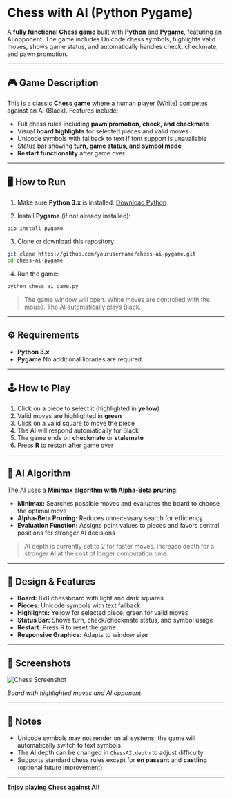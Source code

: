 
# Chess with AI (Python Pygame)

A **fully functional Chess game** built with **Python** and **Pygame**, featuring an AI opponent. The game includes Unicode chess symbols, highlights valid moves, shows game status, and automatically handles check, checkmate, and pawn promotion.

---

## 🎮 Game Description

This is a classic **Chess game** where a human player (White) competes against an AI (Black). Features include:

- Full chess rules including **pawn promotion, check, and checkmate**  
- Visual **board highlights** for selected pieces and valid moves  
- Unicode symbols with fallback to text if font support is unavailable  
- Status bar showing **turn, game status, and symbol mode**  
- **Restart functionality** after game over  

---

## 🖥️ How to Run

1. Make sure **Python 3.x** is installed: [Download Python](https://www.python.org/downloads/)

2. Install **Pygame** (if not already installed):

```bash
pip install pygame
````

3. Clone or download this repository:

```bash
git clone https://github.com/yourusername/chess-ai-pygame.git
cd chess-ai-pygame
```

4. Run the game:

```bash
python chess_ai_game.py
```

> The game window will open. White moves are controlled with the mouse. The AI automatically plays Black.

---

## ⚙️ Requirements

* **Python 3.x**
* **Pygame**
  No additional libraries are required.

---

## 🕹️ How to Play

1. Click on a piece to select it (highlighted in **yellow**)
2. Valid moves are highlighted in **green**
3. Click on a valid square to move the piece
4. The AI will respond automatically for Black
5. The game ends on **checkmate** or **stalemate**
6. Press **R** to restart after game over

---

## 🧠 AI Algorithm

The AI uses a **Minimax algorithm with Alpha-Beta pruning**:

* **Minimax:** Searches possible moves and evaluates the board to choose the optimal move
* **Alpha-Beta Pruning:** Reduces unnecessary search for efficiency
* **Evaluation Function:** Assigns point values to pieces and favors central positions for stronger AI decisions

> AI depth is currently set to 2 for faster moves. Increase depth for a stronger AI at the cost of longer computation time.

---

## 🎨 Design & Features

* **Board:** 8x8 chessboard with light and dark squares
* **Pieces:** Unicode symbols with text fallback
* **Highlights:** Yellow for selected piece, green for valid moves
* **Status Bar:** Shows turn, check/checkmate status, and symbol usage
* **Restart:** Press R to reset the game
* **Responsive Graphics:** Adapts to window size

---

## 📸 Screenshots

![Chess Screenshot](screenshot1.png)

*Board with highlighted moves and AI opponent.*

---

## 📝 Notes

* Unicode symbols may not render on all systems; the game will automatically switch to text symbols
* The AI depth can be changed in `ChessAI.depth` to adjust difficulty
* Supports standard chess rules except for **en passant** and **castling** (optional future improvement)

---


**Enjoy playing Chess against AI!**

